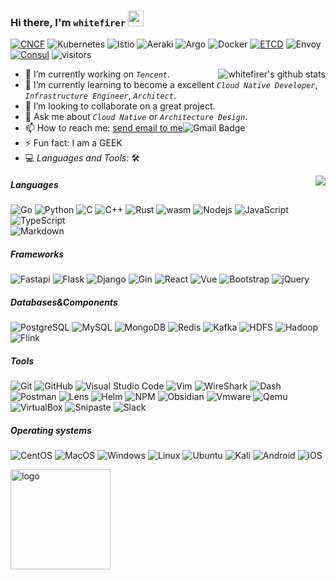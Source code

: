 ### Hi there, I'm `whitefirer` <img src = "https://raw.githubusercontent.com/MartinHeinz/MartinHeinz/master/wave.gif" width=25>

<a href="https://www.cncf.io/">![CNCF](https://img.shields.io/badge/-CNCF-5f5f5f?style=flat&logo=cncf&logoColor=ffffff&labelColor=0078D6)</a>
![Kubernetes](https://img.shields.io/badge/-Kubernetes-5f5f5f?style=flat&logo=kubernetes&logoColor=ffffff&labelColor=0078D6)
![Istio](https://img.shields.io/badge/-Istio-5f5f5f?style=flat&logo=istio&logoColor=ffffff&labelColor=0078D6)
![Aeraki](https://img.shields.io/badge/-Aeraki-5f5f5f?style=flat&logo=aeraki&logoColor=ffffff&labelColor=0078D6)
![Argo](https://img.shields.io/badge/-Argo-5f5f5f?style=flat&logo=argo&logoColor=ffffff&labelColor=0078D6)
![Docker](https://img.shields.io/badge/-Docker-5f5f5f?style=flat&logo=docker&logoColor=ffffff&labelColor=0078D6)
<a href="https://github.com/etcd-io/etcd">![ETCD](https://img.shields.io/badge/-ETCD-5f5f5f?style=flat&logo=etcd&logoColor=ffffff&labelColor=599dd5)</a>
![Envoy](https://img.shields.io/badge/-Envoy-5f5f5f?style=flat&logo=consul&logoColor=ffffff&labelColor=d04fab)
<a href="https://github.com/hashicorp/consul">![Consul](https://img.shields.io/badge/-Consul-5f5f5f?style=flat&logo=consul&logoColor=ffffff&labelColor=ce4875)</a>
![visitors](https://visitor-badge.glitch.me/badge?page_id=whitefirer)

<img align="right" src="https://github-readme-stats.vercel.app/api?username=whitefirer&show_icons=true&theme=vue" alt="whitefirer's github stats" />

<!-- [![My Skills](https://skillicons.dev/icons?i=aws,gcp,azure,react,vue,flutter&perline=3)](https://skillicons.dev) -->
<!-- <img align="right" src="https://github-readme-stats.vercel.app/api/top-langs/?username=whitefirer&theme=vue" alt="whitefirer's github top language" /> -->

- 🔭 I’m currently working on *`Tencent`*.
- 🌱 I’m currently learning to become a excellent *`Cloud Native Developer`*, *`Infrastructure Engineer`*, *`Architect`*.
- 👯 I’m looking to collaborate on a great project.
- 💬 Ask me about *`Cloud Native`* or *`Architecture Design`*.
- 📫 How to reach me: [send email to me](mailto:whitefirer@gmail.com)![Gmail Badge](https://img.shields.io/badge/-Gmail-c14438?style=flat-square&logo=Gmail&logoColor=white&link=mailto:whitefirer@gmail.com)
- ⚡ Fun fact: I am a GEEK
- 💻 *Languages and Tools:* 🛠️<br>
<img align="right" src="https://skillicons.dev/icons?i=go,python,c,cpp,rust,webassembly,nodejs,javascript,typescript,fastapi,flask,django,postgres,mysql,mongo,redis,react,vue,bootstrap,git,kubernetes,docker,vim,vscode&perline=4&theme=light" />
<h5>Languages</h5>

![Go](https://img.shields.io/badge/-Go-5f5f5f?style=flat&logo=go&logoColor=85d2e3&labelColor=ffffff)
![Python](https://img.shields.io/badge/-Python-5f5f5f?style=flat&logo=python&labelColor=ffffff)
![C](https://img.shields.io/badge/-C-5f5f5f?style=flat&logo=c&logoColor=4a79a5&labelColor=ffffff)
![C++](https://img.shields.io/badge/-CPP-5f5f5f?style=flat&logo=cplusplus&logoColor=4a79a5&labelColor=ffffff)
![Rust](https://img.shields.io/badge/-Rust-5f5f5f?style=flat&logo=rust&logoColor=000000&labelColor=ffffff)
![wasm](https://img.shields.io/badge/-Wasm-5f5f5f?style=flat&logo=webassembly&logoColor=4a79a5&labelColor=ffffff)
![Nodejs](https://img.shields.io/badge/-Nodejs-5f5f5f?style=flat&logo=Node.js&labelColor=ffffff)
![JavaScript](https://img.shields.io/badge/-JavaScript-5f5f5f?style=flat&logo=javascript&labelColor=ffffff)
![TypeScript](https://img.shields.io/badge/-TypeScript-5f5f5f?style=flat&logo=typescript&labelColor=ffffff)<br>
![Markdown](https://img.shields.io/badge/-Markdown-5f5f5f?style=flat&logo=markdown&logoColor=4a79a5&labelColor=ffffff)

<h5>Frameworks</h5>
  
![Fastapi](https://img.shields.io/badge/-Fastapi-5f5f5f?style=flat&logo=fastapi&logoColor=ffffff&labelColor=44968a)
![Flask](https://img.shields.io/badge/-Flask-5f5f5f?style=flat&logo=flask&logoColor=000000&labelColor=ffffff)
![Django](https://img.shields.io/badge/-Django-5f5f5f?style=flat&logo=django&logoColor=000000&labelColor=ffffff)
![Gin](https://img.shields.io/badge/-Gin-5f5f5f?style=flat&logo=gin&labelColor=ffffff)
![React](https://img.shields.io/badge/-React-5f5f5f?style=flat&logo=react&labelColor=ffffff)
![Vue](https://img.shields.io/badge/-Vue-5f5f5f?style=flat&logo=vue.js&labelColor=ffffff)
![Bootstrap](https://img.shields.io/badge/-Bootstrap-5f5f5f?style=flat&logo=bootstrap&logoColor=ffffff&labelColor=563D7C)
![jQuery](https://img.shields.io/badge/-jQuery-5f5f5f?style=flat&logo=jQuery&logoColor=0769AD&labelColor=ffffff)

<h5>Databases&Components</h5>

![PostgreSQL](https://img.shields.io/badge/-PostgreSQL-5f5f5f?style=flat&logo=postgresql&logoColor=ffffff&labelColor=336791)
![MySQL](https://img.shields.io/badge/-MySQL-5f5f5f?style=flat&logo=mysql&labelColor=ffffff)
![MongoDB](https://img.shields.io/badge/-MongoDB-5f5f5f?style=flat&logo=mongodb&labelColor=ffffff)
![Redis](https://img.shields.io/badge/-Redis-5f5f5f?style=flat&logo=redis&labelColor=ffffff)
![Kafka](https://img.shields.io/badge/-Kafka-5f5f5f?style=flat&logo=json&logoColor=000000&labelColor=ffffff)
![HDFS](https://img.shields.io/badge/-HDFS-5f5f5f?style=flat&logo=hdfs&logoColor=000000&labelColor=ffffff)
![Hadoop](https://img.shields.io/badge/-Hadoop-5f5f5f?style=flat&logo=hadoop&logoColor=000000&labelColor=ffffff)
![Flink](https://img.shields.io/badge/-Flink-5f5f5f?style=flat&logo=flink&logoColor=000000&labelColor=ffffff)

<h5>Tools</h5>

![Git](https://img.shields.io/badge/-Git-5f5f5f?style=flat&logo=git&logoColor=F05032&labelColor=ffffff)
![GitHub](https://img.shields.io/badge/-GitHub-5f5f5f?style=flat&logo=github&logoColor=000000&labelColor=ffffff)
![Visual Studio Code](https://img.shields.io/badge/-VSCode-5f5f5f?style=flat&logo=visual-studio-code&labelColor=007ACC)
![Vim](https://img.shields.io/badge/-Vim-5f5f5f?style=flat&logo=vim&logoColor=357820&labelColor=ffffff)
![WireShark](https://img.shields.io/badge/-WireShark-5f5f5f?style=flat&logo=wireshark&logoColor=ffffff&labelColor=0078D6)
![Dash](https://img.shields.io/badge/-Dash-5f5f5f?style=flat&logo=dash&logoColor=ffffff&labelColor=0078D6)
![Postman](https://img.shields.io/badge/-Postman-5f5f5f?style=flat&logo=postman&logoColor=ffffff&labelColor=ee7447)
![Lens](https://img.shields.io/badge/-Lens-5f5f5f?style=flat&logo=lens&logoColor=ffffff&labelColor=0078D6)
![Helm](https://img.shields.io/badge/-Helm-5f5f5f?style=flat&logo=helm&logoColor=ffffff&labelColor=0078D6)
![NPM](https://img.shields.io/badge/-npm-5f5f5f?style=flat&logo=npm&labelColor=ffffff)
![Obsidian](https://img.shields.io/badge/-Obsidian-5f5f5f?style=flat&logo=obsidian&logoColor=8074d3&labelColor=ffffff)
![Vmware](https://img.shields.io/badge/-Vmware-5f5f5f?style=flat&logo=vmware&labelColor=ffffff)
![Qemu](https://img.shields.io/badge/-Qemu-5f5f5f?style=flat&logo=qemu&labelColor=ffffff)
![VirtualBox](https://img.shields.io/badge/-VirtualBox-5f5f5f?style=flat&logo=virtualbox&labelColor=213a61)
![Snipaste](https://img.shields.io/badge/-Snipaste-5f5f5f?style=flat&logo=snipaste&labelColor=ffffff)
![Slack](https://img.shields.io/badge/-Slack-5f5f5f?style=flat&logo=slack&logoColor=ffffff&labelColor=0078D6)

<h5>Operating systems</h5>

![CentOS](https://img.shields.io/badge/-CentOS-5f5f5f?style=flat&logo=centos&logoColor=883075&labelColor=ffffff)
![MacOS](https://img.shields.io/badge/-MacOS-5f5f5f?style=flat&logo=apple&logoColor=000000&labelColor=ffffff)
![Windows](https://img.shields.io/badge/-Windows-5f5f5f?style=flat&logo=windows&logoColor=ffffff&labelColor=0078D6)
![Linux](https://img.shields.io/badge/-Linux-5f5f5f?style=flat&logo=linux&logoColor=000000&labelColor=aaaa22)
![Ubuntu](https://img.shields.io/badge/-Ubuntu-5f5f5f?style=flat&logo=ubuntu&labelColor=ffffff)
![Kali](https://img.shields.io/badge/-Kali-5f5f5f?style=flat&logo=kali-linux&logoColor=000000&labelColor=ffffff)
![Android](https://img.shields.io/badge/-Android-5f5f5f?style=flat&logo=android&labelColor=ffffff)
![iOS](https://img.shields.io/badge/-iOS-5f5f5f?style=flat&logo=ios&logoColor=000000&labelColor=ffffff)
<!-- ![image](https://img.shields.io/badge/AMD-Radeon-Pro_555X?style=for-the-badge&logo=amd&logoColor=white)
![image](https://img.shields.io/badge/AMD-Ryzen_5_1600-ED1C24?style=for-the-badge&logo=amd&logoColor=white) 
 -->
<!-- 
[![My Skills](https://skillicons.dev/icons?i=kubernetes,istio,envoy,nginx&theme=light)](https://skillicons.dev)
[![My Skills](https://skillicons.dev/icons?i=go,python,c,cpp,nodejs&theme=light)](https://skillicons.dev)</br>
[![My Skills](https://skillicons.dev/icons?i=postgres,mysql,mongo,redis,kafka,zookeeper&theme=light)](https://skillicons.dev)</br>
[![My Skills](https://skillicons.dev/icons?i=react,vue,bootstrap,jquery&theme=light)](https://skillicons.dev) -->
<img src="https://github-profile-trophy.vercel.app/?username=whitefirer&theme=vue&column=7&margin-w=10" alt="logo" height="160" align="center" />
